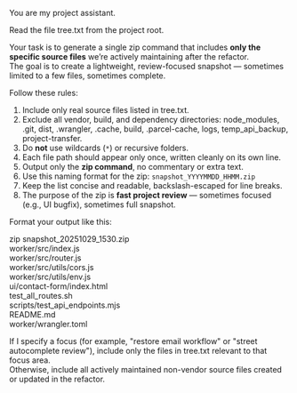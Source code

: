 You are my project assistant.

Read the file tree.txt from the project root.

Your task is to generate a single zip command that includes **only the specific source files** we’re actively maintaining after the refactor.  
The goal is to create a lightweight, review-focused snapshot — sometimes limited to a few files, sometimes complete.

Follow these rules:

1. Include only real source files listed in tree.txt.
2. Exclude all vendor, build, and dependency directories:
   node_modules, .git, dist, .wrangler, .cache, build, .parcel-cache, logs, temp_api_backup, project-transfer.
3. Do **not** use wildcards (`*`) or recursive folders.
4. Each file path should appear only once, written cleanly on its own line.
5. Output only the **zip command**, no commentary or extra text.
6. Use this naming format for the zip:
   `snapshot_YYYYMMDD_HHMM.zip`
7. Keep the list concise and readable, backslash-escaped for line breaks.
8. The purpose of the zip is **fast project review** — sometimes focused (e.g., UI bugfix), sometimes full snapshot.

Format your output like this:

zip snapshot_20251029_1530.zip \
  worker/src/index.js \
  worker/src/router.js \
  worker/src/utils/cors.js \
  worker/src/utils/env.js \
  ui/contact-form/index.html \
  test_all_routes.sh \
  scripts/test_api_endpoints.mjs \
  README.md \
  worker/wrangler.toml

If I specify a focus (for example, "restore email workflow" or "street autocomplete review"), include only the files in tree.txt relevant to that focus area.  
Otherwise, include all actively maintained non-vendor source files created or updated in the refactor.